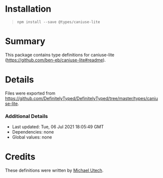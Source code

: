# Installation
> `npm install --save @types/caniuse-lite`

# Summary
This package contains type definitions for caniuse-lite (https://github.com/ben-eb/caniuse-lite#readme).

# Details
Files were exported from https://github.com/DefinitelyTyped/DefinitelyTyped/tree/master/types/caniuse-lite.

### Additional Details
 * Last updated: Tue, 06 Jul 2021 18:05:49 GMT
 * Dependencies: none
 * Global values: none

# Credits
These definitions were written by [Michael Utech](https://github.com/mutech).
